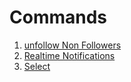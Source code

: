 # Commands

1. [unfollow Non Followers](unfollow-nonfollowers/unfollow-nonfollowers.md)
2. [Realtime Notifications](realtime-notifications/realtime-notifications.md)
3. [Select](select/select.md)